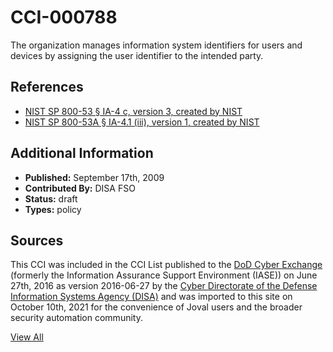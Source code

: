 # CCI-000788

The organization manages information system identifiers for users and devices by assigning the user identifier to the intended party.

## References ##

* [NIST SP 800-53 § IA-4 c, version 3, created by NIST](http://csrc.nist.gov/publications/PubsSPs.html)
* [NIST SP 800-53A § IA-4.1 (iii), version 1, created by NIST](http://csrc.nist.gov/publications/PubsSPs.html)


## Additional Information ##

* **Published:** September 17th, 2009
* **Contributed By:** DISA FSO
* **Status:** draft
* **Types:** policy

## Sources ##

This CCI was included in the CCI List published to the [DoD Cyber Exchange](https://public.cyber.mil/stigs/cci/)
(formerly the Information Assurance Support Environment (IASE)) on June 27th, 2016 as version
2016-06-27 by the [Cyber Directorate of the Defense Information Systems Agency (DISA)](https://public.cyber.mil/about-cyber/)
and was imported to this site on October 10th, 2021 for the convenience of Joval users and the broader
security automation community.

[View All](../README.md)
